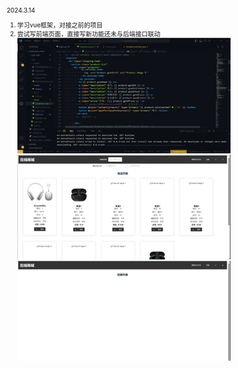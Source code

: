 2024.3.14
1. 学习vue框架，对接之前的项目
2. 尝试写前端页面，直接写新功能还未与后端接口联动
![](/imgs/1.png)
![](/imgs/2.png)
![](/imgs/3.png)
